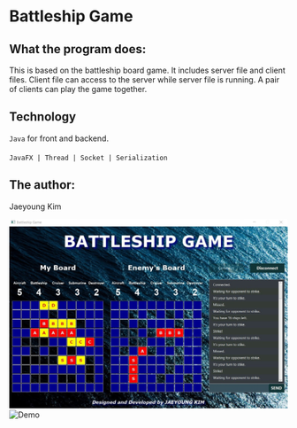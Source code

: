 # Battleship Game 

## What the program does:
This is based on the battleship board game.
It includes server file and client files. Client file can access to the server while server file is running.
A pair of clients can play the game together.

## Technology
`Java` for front and backend.<br><br>
`JavaFX | Thread | Socket | Serialization`

## The author:
Jaeyoung Kim

![Screenshot](https://github.com/Jaeyoung-Kim-Dev/Battleship-Game/blob/master/screenshot.jpg?raw=true)
<br>
![Demo](https://youtu.be/SlMRXH7slQc)
